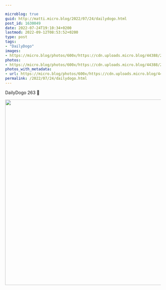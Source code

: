 ```yaml
---

microblog: true
guid: http://matti.micro.blog/2022/07/24/dailydogo.html
post_id: 1630049
date: 2022-07-24T19:10:34+0200
lastmod: 2022-09-12T08:53:52+0200
type: post
tags:
- "DailyDogo"
images:
- https://micro.blog/photos/600x/https://cdn.uploads.micro.blog/44388/2022/65c123e5c2.jpg
photos:
- https://micro.blog/photos/600x/https://cdn.uploads.micro.blog/44388/2022/65c123e5c2.jpg
photos_with_metadata:
- url: https://micro.blog/photos/600x/https://cdn.uploads.micro.blog/44388/2022/65c123e5c2.jpg
permalink: /2022/07/24/dailydogo.html
---
```

DailyDogo 263 🐶

<img src="/media/uploads/2022/65c123e5c2.jpg" width="600" height="600" alt="" />
